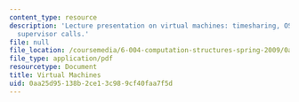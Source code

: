 ```yaml
---
content_type: resource
description: 'Lecture presentation on virtual machines: timesharing, OS kernels, and
  supervisor calls.'
file: null
file_location: /coursemedia/6-004-computation-structures-spring-2009/0aa25d95138b2ce13c989cf40faa7f5d_MIT6_004s09_lec18.pdf
file_type: application/pdf
resourcetype: Document
title: Virtual Machines
uid: 0aa25d95-138b-2ce1-3c98-9cf40faa7f5d
---
```

